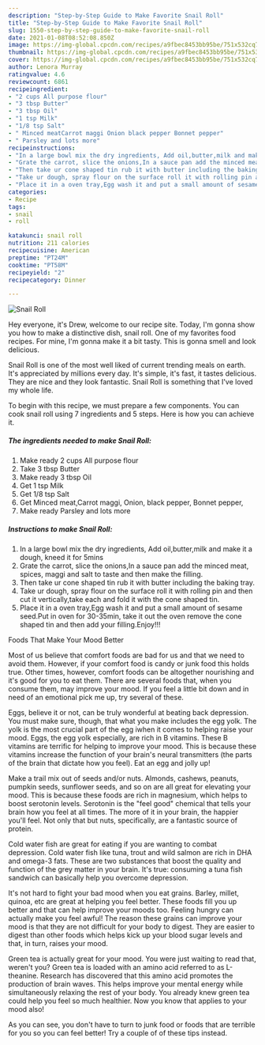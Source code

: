 ```yaml
---
description: "Step-by-Step Guide to Make Favorite Snail Roll"
title: "Step-by-Step Guide to Make Favorite Snail Roll"
slug: 1550-step-by-step-guide-to-make-favorite-snail-roll
date: 2021-01-08T08:52:08.850Z
image: https://img-global.cpcdn.com/recipes/a9fbec8453bb95be/751x532cq70/snail-roll-recipe-main-photo.jpg
thumbnail: https://img-global.cpcdn.com/recipes/a9fbec8453bb95be/751x532cq70/snail-roll-recipe-main-photo.jpg
cover: https://img-global.cpcdn.com/recipes/a9fbec8453bb95be/751x532cq70/snail-roll-recipe-main-photo.jpg
author: Lenora Murray
ratingvalue: 4.6
reviewcount: 6861
recipeingredient:
- "2 cups All purpose flour"
- "3 tbsp Butter"
- "3 tbsp Oil"
- "1 tsp Milk"
- "1/8 tsp Salt"
- " Minced meatCarrot maggi Onion black pepper Bonnet pepper"
- " Parsley and lots more"
recipeinstructions:
- "In a large bowl mix the dry ingredients, Add oil,butter,milk and make it a dough, kneed it for 5mins"
- "Grate the carrot, slice the onions,In a sauce pan add the minced meat, spices, maggi and salt to taste and then make the filling."
- "Then take ur cone shaped tin rub it with butter including the baking tray."
- "Take ur dough, spray flour on the surface roll it with rolling pin and then cut it vertically,take each and fold it with the cone shaped tin."
- "Place it in a oven tray,Egg wash it and put a small amount of sesame seed.Put in oven for 30-35min, take it out the oven remove the cone shaped tin and then add your filling.Enjoy!!!"
categories:
- Recipe
tags:
- snail
- roll

katakunci: snail roll 
nutrition: 211 calories
recipecuisine: American
preptime: "PT24M"
cooktime: "PT58M"
recipeyield: "2"
recipecategory: Dinner

---
```



![Snail Roll](https://img-global.cpcdn.com/recipes/a9fbec8453bb95be/751x532cq70/snail-roll-recipe-main-photo.jpg)

Hey everyone, it's Drew, welcome to our recipe site. Today, I'm gonna show you how to make a distinctive dish, snail roll. One of my favorites food recipes. For mine, I'm gonna make it a bit tasty. This is gonna smell and look delicious.



Snail Roll is one of the most well liked of current trending meals on earth. It's appreciated by millions every day. It's simple, it's fast, it tastes delicious. They are nice and they look fantastic. Snail Roll is something that I've loved my whole life.


To begin with this recipe, we must prepare a few components. You can cook snail roll using 7 ingredients and 5 steps. Here is how you can achieve it.

<!--inarticleads1-->

##### The ingredients needed to make Snail Roll:

1. Make ready 2 cups All purpose flour
1. Take 3 tbsp Butter
1. Make ready 3 tbsp Oil
1. Get 1 tsp Milk
1. Get 1/8 tsp Salt
1. Get  Minced meat,Carrot maggi, Onion, black pepper, Bonnet pepper,
1. Make ready  Parsley and lots more




<!--inarticleads2-->

##### Instructions to make Snail Roll:

1. In a large bowl mix the dry ingredients, Add oil,butter,milk and make it a dough, kneed it for 5mins
1. Grate the carrot, slice the onions,In a sauce pan add the minced meat, spices, maggi and salt to taste and then make the filling.
1. Then take ur cone shaped tin rub it with butter including the baking tray.
1. Take ur dough, spray flour on the surface roll it with rolling pin and then cut it vertically,take each and fold it with the cone shaped tin.
1. Place it in a oven tray,Egg wash it and put a small amount of sesame seed.Put in oven for 30-35min, take it out the oven remove the cone shaped tin and then add your filling.Enjoy!!!




Foods That Make Your Mood Better


Most of us believe that comfort foods are bad for us and that we need to avoid them. However, if your comfort food is candy or junk food this holds true. Other times, however, comfort foods can be altogether nourishing and it's good for you to eat them. There are several foods that, when you consume them, may improve your mood. If you feel a little bit down and in need of an emotional pick me up, try several of these.

Eggs, believe it or not, can be truly wonderful at beating back depression. You must make sure, though, that what you make includes the egg yolk. The yolk is the most crucial part of the egg iwhen it comes to helping raise your mood. Eggs, the egg yolk especially, are rich in B vitamins. These B vitamins are terrific for helping to improve your mood. This is because these vitamins increase the function of your brain's neural transmitters (the parts of the brain that dictate how you feel). Eat an egg and jolly up!

Make a trail mix out of seeds and/or nuts. Almonds, cashews, peanuts, pumpkin seeds, sunflower seeds, and so on are all great for elevating your mood. This is because these foods are rich in magnesium, which helps to boost serotonin levels. Serotonin is the "feel good" chemical that tells your brain how you feel at all times. The more of it in your brain, the happier you'll feel. Not only that but nuts, specifically, are a fantastic source of protein.

Cold water fish are great for eating if you are wanting to combat depression. Cold water fish like tuna, trout and wild salmon are rich in DHA and omega-3 fats. These are two substances that boost the quality and function of the grey matter in your brain. It's true: consuming a tuna fish sandwich can basically help you overcome depression. 

It's not hard to fight your bad mood when you eat grains. Barley, millet, quinoa, etc are great at helping you feel better. These foods fill you up better and that can help improve your moods too. Feeling hungry can actually make you feel awful! The reason these grains can improve your mood is that they are not difficult for your body to digest. They are easier to digest than other foods which helps kick up your blood sugar levels and that, in turn, raises your mood.

Green tea is actually great for your mood. You were just waiting to read that, weren't you? Green tea is loaded with an amino acid referred to as L-theanine. Research has discovered that this amino acid promotes the production of brain waves. This helps improve your mental energy while simultaneously relaxing the rest of your body. You already knew green tea could help you feel so much healthier. Now you know that applies to your mood also!

As you can see, you don't have to turn to junk food or foods that are terrible for you so you can feel better! Try  a  couple of  of  these  tips  instead.

